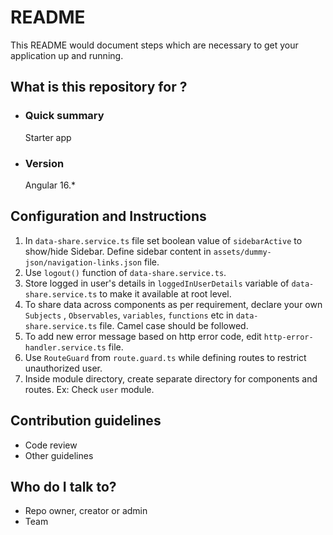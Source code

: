 # README #

This README would document steps which are necessary to get your application up and running.

## What is this repository for ? ##

* ### Quick summary ###

    Starter app

* ### Version ###

    Angular 16.*<br>

## Configuration and Instructions ##

  1. In `data-share.service.ts` file set boolean value of `sidebarActive` to show/hide Sidebar. Define sidebar content in `assets/dummy-json/navigation-links.json` file.
  2. Use `logout()` function of `data-share.service.ts`.
  3. Store logged in user's details in `loggedInUserDetails` variable of `data-share.service.ts` to make it available at root level.
  4. To share data across components as per requirement, declare your own `Subjects` , `Observables`, `variables`, `functions` etc in `data-share.service.ts` file. Camel case should be followed.
  5. To add new error message based on http error code, edit `http-error-handler.service.ts` file.
  6. Use `RouteGuard` from `route.guard.ts` while defining routes to restrict unauthorized user.
  7. Inside module directory, create separate directory for components and routes. Ex: Check `user` module.

## Contribution guidelines ##

* Code review
* Other guidelines

## Who do I talk to? ##

* Repo owner, creator or admin
* Team
